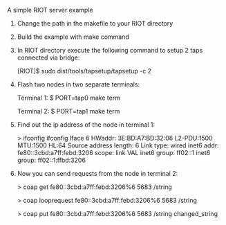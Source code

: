 A simple RIOT server example

1. Change the path in the makefile to your RIOT directory

2. Build the example with make command

3. In RIOT directory execute the following command to setup 2 taps connected via bridge:

    [RIOT]$ sudo dist/tools/tapsetup/tapsetup -c 2

4. Flash two nodes in two separate terminals:

    Terminal 1:
    $ PORT=tap0 make term

    Terminal 2:
    $ PORT=tap1 make term

5. Find out the ip address of the node in terminal 1:

    \> ifconfig
    ifconfig
    Iface  6  HWaddr: 3E:BD:A7:BD:32:06
              L2-PDU:1500 MTU:1500  HL:64  Source address length: 6
              Link type: wired
              inet6 addr: fe80::3cbd:a7ff:febd:3206  scope: link  VAL
              inet6 group: ff02::1
              inet6 group: ff02::1:ffbd:3206

6. Now you can send requests from the node in terminal 2:

    \> coap get fe80::3cbd:a7ff:febd:3206%6 5683 /string

    \> coap looprequest fe80::3cbd:a7ff:febd:3206%6 5683 /string

    \> coap put fe80::3cbd:a7ff:febd:3206%6 5683 /string changed_string
